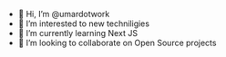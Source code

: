 - 👋 Hi, I’m @umardotwork
- 👀 I’m interested to new techniligies
- 🌱 I’m currently learning Next JS
- 💞️ I’m looking to collaborate on Open Source projects


<!---
umardotwork/umardotwork is a ✨ special ✨ repository because its `README.md` (this file) appears on your GitHub profile.
You can click the Preview link to take a look at your changes.
--->
